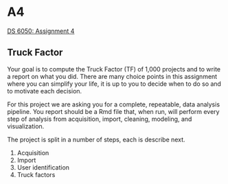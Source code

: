 # A4

[DS 6050: Assignment 4](http://janvitek.org/events/NEU/6050/a4.html)

## Truck Factor

Your goal is to compute the Truck Factor (TF) of 1,000 projects 
and to write a report on what you did. There are many choice points 
in this assignment where you can simplify your life, it is up to you 
to decide when to do so and to motivate each decision.

For this project we are asking you for a complete, repeatable, data 
analysis pipeline. You report should be a Rmd file that, when run, 
will perform every step of analysis from acquisition, import, cleaning, 
modeling, and visualization.

The project is split in a number of steps, each is describe next.


1. Acquisition
1. Import
1. User identification
1. Truck factors

